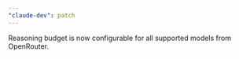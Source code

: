 ```yaml
---
"claude-dev": patch
---
```


Reasoning budget is now configurable for all supported models from OpenRouter.
